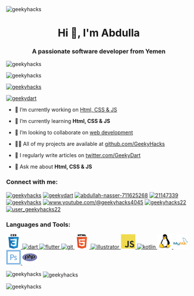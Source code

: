 

<img  src="https://1.bp.blogspot.com/-7A4WynwLsMw/XbBpCXG8fHI/AAAAAAAAMt4/uOa1bpLskYgrwGbllhSu2SDj_Mig8SXJQCLcBGAsYHQ/s1600/2000_600px.gif" alt="geekyhacks" />

<h1 align="center">Hi 👋, I'm Abdulla</h1>
<h3 align="center">A passionate software developer from Yemen</h3>


<img width="600" height="450" src="https://img.freepik.com/free-vector/software-code-testing-concept-illustration_114360-8114.jpg?w=740&t=st=1677798085~exp=1677798685~hmac=5229d7aa8913768a9d4631471ccc7684c4d1e18ea9112e4544b939ed25fd4825" alt="geekyhacks" />

<p align="left"> <img src="https://komarev.com/ghpvc/?username=geekyhacks&label=Profile%20views&color=0e75b6&style=flat" alt="geekyhacks" /> </p>

<p align="left"> <a href="https://github.com/ryo-ma/github-profile-trophy"><img src="https://github-profile-trophy.vercel.app/?username=geekyhacks" alt="geekyhacks" /></a> </p>

<p align="left"> <a href="https://twitter.com/geekydart" target="blank"><img src="https://img.shields.io/twitter/follow/geekydart?logo=twitter&style=for-the-badge" alt="geekydart" /></a> </p>

- 🔭 I’m currently working on [Html, CSS & JS](https://github.com/GeekyHacks/personal-Portfolio.git)

- 🌱 I’m currently learning **Html, CSS & JS**

- 👯 I’m looking to collaborate on [web development](https://github.com/GeekyHacks/Web-Dev-For-Beginners.git)

- 👨‍💻 All of my projects are available at [github.com/GeekyHacks](github.com/GeekyHacks)

- 📝 I regularly write articles on [twitter.com/GeekyDart](twitter.com/GeekyDart)

- 💬 Ask me about **Html, CSS & JS**

<h3 align="left">Connect with me:</h3>
<p align="left">
<a href="https://codepen.io/geekyhacks" target="blank"><img align="center" src="https://raw.githubusercontent.com/rahuldkjain/github-profile-readme-generator/master/src/images/icons/Social/codepen.svg" alt="geekyhacks" height="30" width="40" /></a>
<a href="https://twitter.com/geekydart" target="blank"><img align="center" src="https://raw.githubusercontent.com/rahuldkjain/github-profile-readme-generator/master/src/images/icons/Social/twitter.svg" alt="geekydart" height="30" width="40" /></a>
<a href="https://linkedin.com/in/abdullah-nasser-711625268" target="blank"><img align="center" src="https://raw.githubusercontent.com/rahuldkjain/github-profile-readme-generator/master/src/images/icons/Social/linked-in-alt.svg" alt="abdullah-nasser-711625268" height="30" width="40" /></a>
<a href="https://stackoverflow.com/users/21147339" target="blank"><img align="center" src="https://raw.githubusercontent.com/rahuldkjain/github-profile-readme-generator/master/src/images/icons/Social/stack-overflow.svg" alt="21147339" height="30" width="40" /></a>
<a href="https://instagram.com/geekyhacks" target="blank"><img align="center" src="https://raw.githubusercontent.com/rahuldkjain/github-profile-readme-generator/master/src/images/icons/Social/instagram.svg" alt="geekyhacks" height="30" width="40" /></a>
<a href="https://www.youtube.com/c/www.youtube.com/@geekyhacks4045" target="blank"><img align="center" src="https://raw.githubusercontent.com/rahuldkjain/github-profile-readme-generator/master/src/images/icons/Social/youtube.svg" alt="www.youtube.com/@geekyhacks4045" height="30" width="40" /></a>
<a href="https://www.hackerrank.com/geekyhacks22" target="blank"><img align="center" src="https://raw.githubusercontent.com/rahuldkjain/github-profile-readme-generator/master/src/images/icons/Social/hackerrank.svg" alt="geekyhacks22" height="30" width="40" /></a>
<a href="https://auth.geeksforgeeks.org/user/user_geekyhacks22" target="blank"><img align="center" src="https://raw.githubusercontent.com/rahuldkjain/github-profile-readme-generator/master/src/images/icons/Social/geeks-for-geeks.svg" alt="user_geekyhacks22" height="30" width="40" /></a>
</p>

<h3 align="left">Languages and Tools:</h3>
<p align="left"> <a href="https://www.w3schools.com/css/" target="_blank" rel="noreferrer"> <img src="https://raw.githubusercontent.com/devicons/devicon/master/icons/css3/css3-original-wordmark.svg" alt="css3" width="40" height="40"/> </a> <a href="https://dart.dev" target="_blank" rel="noreferrer"> <img src="https://www.vectorlogo.zone/logos/dartlang/dartlang-icon.svg" alt="dart" width="40" height="40"/> </a> <a href="https://flutter.dev" target="_blank" rel="noreferrer"> <img src="https://www.vectorlogo.zone/logos/flutterio/flutterio-icon.svg" alt="flutter" width="40" height="40"/> </a> <a href="https://git-scm.com/" target="_blank" rel="noreferrer"> <img src="https://www.vectorlogo.zone/logos/git-scm/git-scm-icon.svg" alt="git" width="40" height="40"/> </a> <a href="https://www.w3.org/html/" target="_blank" rel="noreferrer"> <img src="https://raw.githubusercontent.com/devicons/devicon/master/icons/html5/html5-original-wordmark.svg" alt="html5" width="40" height="40"/> </a> <a href="https://www.adobe.com/in/products/illustrator.html" target="_blank" rel="noreferrer"> <img src="https://www.vectorlogo.zone/logos/adobe_illustrator/adobe_illustrator-icon.svg" alt="illustrator" width="40" height="40"/> </a> <a href="https://developer.mozilla.org/en-US/docs/Web/JavaScript" target="_blank" rel="noreferrer"> <img src="https://raw.githubusercontent.com/devicons/devicon/master/icons/javascript/javascript-original.svg" alt="javascript" width="40" height="40"/> </a> <a href="https://kotlinlang.org" target="_blank" rel="noreferrer"> <img src="https://www.vectorlogo.zone/logos/kotlinlang/kotlinlang-icon.svg" alt="kotlin" width="40" height="40"/> </a> <a href="https://www.linux.org/" target="_blank" rel="noreferrer"> <img src="https://raw.githubusercontent.com/devicons/devicon/master/icons/linux/linux-original.svg" alt="linux" width="40" height="40"/> </a> <a href="https://www.mysql.com/" target="_blank" rel="noreferrer"> <img src="https://raw.githubusercontent.com/devicons/devicon/master/icons/mysql/mysql-original-wordmark.svg" alt="mysql" width="40" height="40"/> </a> <a href="https://www.photoshop.com/en" target="_blank" rel="noreferrer"> <img src="https://raw.githubusercontent.com/devicons/devicon/master/icons/photoshop/photoshop-line.svg" alt="photoshop" width="40" height="40"/> </a> <a href="https://www.php.net" target="_blank" rel="noreferrer"> <img src="https://raw.githubusercontent.com/devicons/devicon/master/icons/php/php-original.svg" alt="php" width="40" height="40"/> </a> </p>

<p><img align="left" src="https://github-readme-stats.vercel.app/api/top-langs?username=geekyhacks&show_icons=true&locale=en&layout=compact" alt="geekyhacks" /></p>

<p>&nbsp;<img align="center" src="https://github-readme-stats.vercel.app/api?username=geekyhacks&show_icons=true&locale=en" alt="geekyhacks" /></p>

<p><img align="center" src="https://github-readme-streak-stats.herokuapp.com/?user=geekyhacks&" alt="geekyhacks" /></p>
